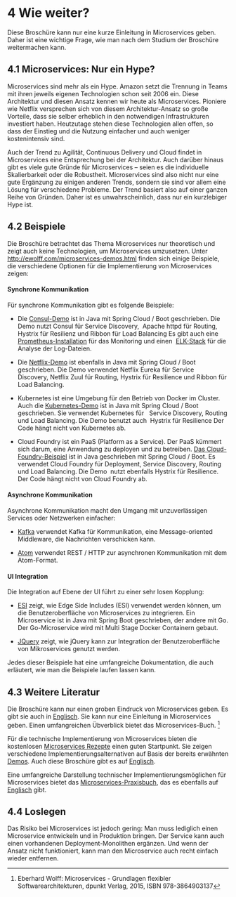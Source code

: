 # 4 Wie weiter?

Diese Broschüre kann nur eine kurze Einleitung in Microservices geben. Daher ist eine wichtige Frage, wie man nach dem Studium der Broschüre weitermachen kann.

## 4.1 Microservices: Nur ein Hype?

Microservices sind mehr als ein Hype. Amazon setzt die Trennung in
Teams mit ihren jeweils eigenen Technologien schon seit 2006
ein. Diese Architektur und diesen Ansatz kennen wir heute als
Microservices. Pioniere wie Netflix versprechen sich von diesem
Architektur-Ansatz so große Vorteile, dass sie selber erheblich in den
notwendigen Infrastrukturen investiert haben. Heutzutage stehen diese
Technologien allen offen, so dass der Einstieg und die Nutzung
einfacher und auch weniger kostenintensiv sind.

Auch der Trend zu Agilität, Continuous Delivery und Cloud findet in
Microservices eine Entsprechung bei der Architektur. Auch darüber
hinaus gibt es viele gute Gründe für Microservices – seien es die
individuelle Skalierbarkeit oder die Robustheit. Microservices sind
also nicht nur eine gute Ergänzung zu einigen anderen Trends, sondern
sie sind vor allem eine Lösung für verschiedene Probleme. Der Trend
basiert also auf einer ganzen Reihe von Gründen. Daher ist es
unwahrscheinlich, dass nur ein kurzlebiger Hype ist.

## 4.2 Beispiele

Die Broschüre betrachtet das Thema Microservices nur theoretisch und
zeigt auch keine Technologien, um Microservices umzusetzen. Unter
<http://ewolff.com/microservices-demos.html> finden sich einige
Beispiele, die verschiedene Optionen für die Implementierung von
Microservices zeigen:

#### Synchrone Kommunikation

Für synchrone Kommunikation gibt es folgende Beispiele:

* Die [Consul-Demo](https://github.com/ewolff/microservice-consul) ist
in Java mit Spring Cloud / Boot geschrieben. Die Demo nutzt Consul für
Service Discovery,  Apache httpd für Routing, Hystrix für Resilienz
und Ribbon für Load Balancing Es gibt auch eine
[Prometheus-Installation](https://github.com/ewolff/microservice-consul#prometheus)
 für das Monitoring und einen
  [ELK-Stack](https://github.com/ewolff/microservice-consul#elastic-stack)
 für die Analyse der Log-Dateien.

* Die [Netflix-Demo](https://github.com/ewolff/microservice) ist
ebenfalls in Java mit Spring Cloud / Boot geschrieben. Die Demo
verwendet Netflix Eureka für Service Discovery, Netflix Zuul für
Routing, Hystrix für Resilience und Ribbon für Load Balancing.

* Kubernetes ist eine Umgebung für den Betrieb von Docker im
Cluster. Auch die
[Kubernetes-Demo](https://github.com/ewolff/microservice-kubernetes)
ist in Java mit Spring Cloud / Boot geschrieben. Sie verwendet
Kubernetes für   Service Discovery, Routing und Load Balancing. Die
Demo benutzt auch  Hystrix für Resilience Der Code hängt nicht von
Kubernetes ab.

* Cloud Foundry ist ein PaaS (Platform as a Service). Der PaaS kümmert
sich darum, eine Anwendung zu deployen und zu
betreiben. [Das Cloud-Foundry-Beispiel](https://github.com/ewolff/microservice-cloudfoundry) ist in Java
geschrieben mit Spring Cloud / Boot. Es verwendet Cloud Foundry für
Deployment, Service Discovery, Routing und Load Balancing. Die Demo
 nutzt ebenfalls Hystrix für Resilience. Der Code hängt nicht von
Cloud Foundry ab.

#### Asynchrone Kommunikation

Asynchrone Kommunikation macht den Umgang mit unzuverlässigen Services
oder Netzwerken einfacher:

* [Kafka](https://github.com/ewolff/microservice-kafka) verwendet Kafka für
Kommunikation, eine Message-oriented Middleware, die Nachrichten
verschicken kann.

* [Atom](https://github.com/ewolff/microservice-atom) verwendet REST / HTTP
zur asynchronen Kommunikation mit dem Atom-Format.

#### UI Integration

Die Integration auf Ebene der UI führt zu einer sehr losen Kopplung:

* [ESI](https://github.com/ewolff/SCS-ESI) zeigt, wie Edge Side
Includes (ESI) verwendet werden können, um die Benutzeroberfläche von
Microservices zu integrieren. Ein Microservice ist in Java mit Spring
Boot geschrieben, der andere mit Go. Der Go-Microservice wird
mit Multi Stage Docker Containern gebaut.

* [JQuery](https://github.com/ewolff/SCS-jQuery) zeigt, wie jQuery kann
zur Integration der Benutzeroberfläche von Mikroservices genutzt
werden.

Jedes dieser Beispiele hat eine umfangreiche Dokumentation, die auch
erläutert, wie man die Beispiele laufen lassen kann.

## 4.3 Weitere Literatur

Die Broschüre kann nur einen groben Eindruck von Microservices
geben.
Es
gibt sie auch in [Englisch](http://microservices-book.com/).
Sie kann nur eine Einleitung in Microservices
geben. Einen umfangreichen Übverblick bietet das
Microservices-Buch. [^MS1]

[^MS1]: Eberhard Wolff: Microservices - Grundlagen flexibler Softwarearchitekturen, dpunkt Verlag, 2015, ISBN 978-3864903137

Für die technische Implementierung von Microservices bieten die
kostenlosen
[Microservices Rezepte](http://microservices-praxisbuch.de/rezepte.html)
einen guten Startpunkt. Sie zeigen verschiedene
Implementierungsalternativen auf Basis der bereits erwähnten
[Demos](https://ewolff.com/microservices-demos.html). Auch diese Broschüre gibt es auf
[Englisch](http://practical-microservices.com/recipes.html).

Eine umfangreiche Darstellung technischer Implementierungsmöglichen
für Microservices bietet das
[Microservices-Praxisbuch](http://microservices-praxisbuch.de/), das
es ebenfalls auf [Englisch](http://practical-microservices.com/) gibt.

## 4.4	Loslegen

Das Risiko bei Microservices ist jedoch gering: Man muss lediglich
einen Microservice entwickeln und in Produktion bringen. Der Service
kann auch einen vorhandenen Deployment-Monolithen ergänzen. Und wenn
der Ansatz nicht funktioniert, kann man den Microservice auch recht
einfach wieder entfernen.


